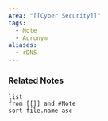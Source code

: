 ```yaml
---
Area: "[[Cyber Security]]"
tags:
  - Note
  - Acronym
aliases:
  - rDNS
---
```



### Related Notes
```dataview
list
from [[]] and #Note 
sort file.name asc
```
